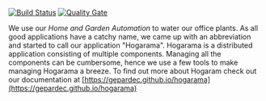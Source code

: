 [![Build Status](https://travis-ci.org/Gepardec/Hogarama.svg?branch=master)](https://travis-ci.org/Gepardec/Hogarama) [![Quality Gate](https://sonarcloud.io/api/badges/gate?key=com.gepardec.hogajama:hogajama)](https://sonarcloud.io/dashboard/index/com.gepardec.hogajama:hogajama)

We use our *Home and Garden Automation* to water our office plants. As all good applications have a catchy name, we came up with an abbreviation and started to call our application "Hogarama". Hogarama is a distributed application consisting of multiple components. Managing all the components can be cumbersome, hence we use a few tools to make managing Hogarama a breeze. To find out more about Hogaram check out our documentation at [https://gepardec.github.io/hogarama](https://gepardec.github.io/hogarama)